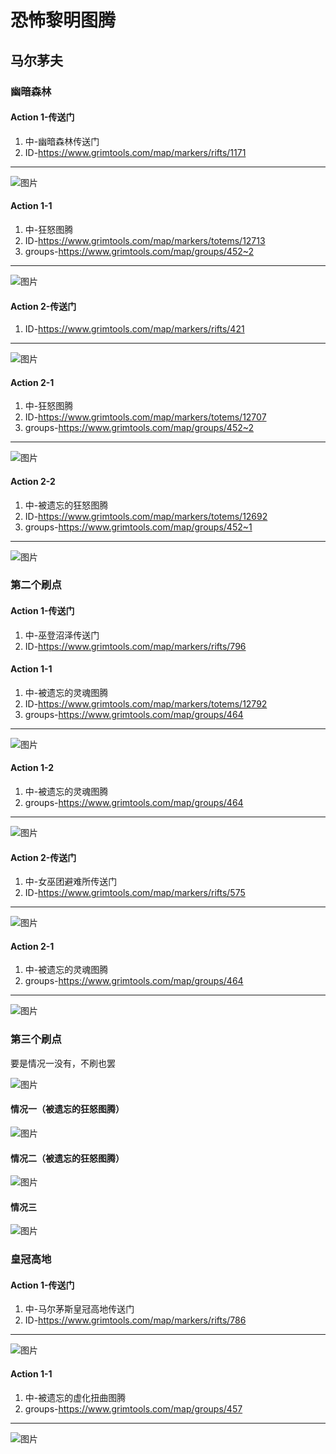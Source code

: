 # 恐怖黎明图腾
## 马尔茅夫

### 幽暗森林
#### Action 1-传送门
1. 中-幽暗森林传送门
1. ID-<https://www.grimtools.com/map/markers/rifts/1171>
---
![图片](./img/maermaofu/pic-01.png)
#### Action 1-1
1. 中-狂怒图腾
1. ID-<https://www.grimtools.com/map/markers/totems/12713>
1. groups-<https://www.grimtools.com/map/groups/452~2>
---
![图片](./img/maermaofu/pic-03.jpg)
#### Action 2-传送门
1. ID-<https://www.grimtools.com/map/markers/rifts/421>
---
![图片](./img/maermaofu/pic-12.png)
#### Action 2-1
1. 中-狂怒图腾
1. ID-<https://www.grimtools.com/map/markers/totems/12707>
1. groups-<https://www.grimtools.com/map/groups/452~2>
---
![图片](./img/maermaofu/pic-14.png)
#### Action 2-2
1. 中-被遗忘的狂怒图腾
1. ID-<https://www.grimtools.com/map/markers/totems/12692>
1. groups-<https://www.grimtools.com/map/groups/452~1>
---
![图片](./img/maermaofu/pic-11.png)

### 第二个刷点
#### Action 1-传送门
1. 中-巫登沼泽传送门
1. ID-<https://www.grimtools.com/map/markers/rifts/796>
#### Action 1-1
1. 中-被遗忘的灵魂图腾
1. ID-<https://www.grimtools.com/map/markers/totems/12792>
1. groups-<https://www.grimtools.com/map/groups/464>
---
![图片](./img/maermaofu/pic-13.png)
#### Action 1-2
1. 中-被遗忘的灵魂图腾
1. groups-<https://www.grimtools.com/map/groups/464>
---
![图片](./img/maermaofu/pic-02.png)

#### Action 2-传送门
1. 中-女巫团避难所传送门
1. ID-<https://www.grimtools.com/map/markers/rifts/575>
---
![图片](./img/maermaofu/pic-05.png)
#### Action 2-1
1. 中-被遗忘的灵魂图腾
1. groups-<https://www.grimtools.com/map/groups/464>
---
![图片](./img/maermaofu/pic-04.png)


### 第三个刷点
要是情况一没有，不刷也罢

![图片](./img/maermaofu/pic-07.png)
#### 情况一（被遗忘的狂怒图腾）
![图片](./img/maermaofu/pic-15.png)
#### 情况二（被遗忘的狂怒图腾）
![图片](./img/maermaofu/pic-06.png)
#### 情况三
![图片](./img/maermaofu/pic-10.png)

### 皇冠高地
#### Action 1-传送门
1. 中-马尔茅斯皇冠高地传送门
1. ID-<https://www.grimtools.com/map/markers/rifts/786>
---
![图片](./img/maermaofu/pic-08.png)
#### Action 1-1
1. 中-被遗忘的虚化扭曲图腾
1. groups-<https://www.grimtools.com/map/groups/457>
---
![图片](./img/maermaofu/pic-09.png)